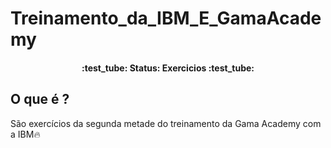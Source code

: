 # Treinamento_da_IBM_E_GamaAcademy

<h4 align="center"> 
	:test_tube:  Status: Exercicios  :test_tube:
</h4>

## O que é ?

São exercícios da segunda metade do treinamento da Gama Academy com a IBM:fire:
